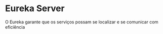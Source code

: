 # Eureka Server 
O Eureka garante que os serviços possam se localizar e se comunicar com eficiência

